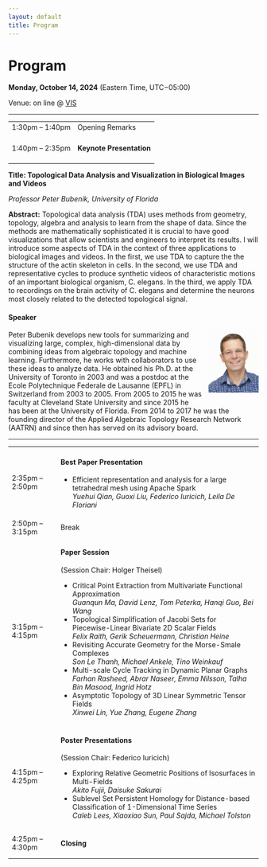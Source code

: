 ```yaml
---
layout: default
title: Program
---
```


# Program

**Monday, October 14, 2024**
(Eastern Time, UTC−05:00)

Venue: on line @ [VIS](https://ieeevis.org/year/2024/welcome)


---

<table class="program">
  <tr>
    <td>1:30pm &ndash; 1:40pm</td>
    <td>
      Opening Remarks<br/>
    </td>
  </tr>
  <tr>
    <td>1:40pm &ndash; 2:35pm</td>
    <td>
      <h4>Keynote Presentation
      </h4>
    </td>
  </tr>
</table>

**Title: Topological Data Analysis and Visualization in Biological Images and Videos**

_Professor Peter Bubenik, University of Florida_

<b>Abstract:</b> Topological data analysis (TDA) uses methods from geometry, topology, algebra and analysis to learn from the shape of data. Since the methods are mathematically sophisticated it is crucial to have good visualizations that allow scientists and engineers to interpret its results. I will introduce some aspects of TDA in the context of three applications to biological images and videos. In the first, we use TDA to capture the the structure of the actin skeleton in cells. In the second, we use TDA and representative cycles to produce synthetic videos of characteristic motions of an important biological organism, C. elegans. In the third, we apply TDA to recordings on the brain activity of C. elegans and determine the neurons most closely related to the detected topological signal.


#### Speaker

<img style="padding: 0; margin: 0 0 1em 1em; float: right; width: 20%" src="assets/Peter.jpg" />
Peter Bubenik develops new tools for summarizing and visualizing large, complex, high-dimensional data by combining ideas from algebraic topology and machine learning. Furthermore, he works with collaborators to use these ideas to analyze data. He obtained his Ph.D. at the University of Toronto in 2003 and was a postdoc at the Ecole Polytechnique Federale de Lausanne (EPFL) in Switzerland from 2003 to 2005. From 2005 to 2015 he was faculty at Cleveland State University and since 2015 he has been at the University of Florida. From 2014 to 2017 he was the founding director of the Applied Algebraic Topology Research Network (AATRN) and since then has served on its advisory board.

---

<table class="program">
  <tr>
    <td>2:35pm &ndash; 2:50pm</td>
    <td>
      <h4>Best Paper Presentation</h4>
      <ul>
        <li>
           Efficient representation and analysis for a large tetrahedral mesh using Apache Spark
           <br><i>Yuehui Qian, Guoxi Liu, Federico Iuricich, Leila De Floriani</i> 
           <br/>
        </li>
      </ul>
    </td>
  </tr>

  <tr>
    <td>2:50pm &ndash; 3:15pm</td>
    <td>Break</td>
  </tr>

  <tr>
    <td>3:15pm &ndash; 4:15pm</td>
    <td>
      <h4>Paper Session</h4>
      (Session Chair: Holger Theisel)
      <ul>
        <li>
           Critical Point Extraction from Multivariate Functional Approximation
           <br><i>Guanqun Ma, David Lenz, Tom Peterka, Hanqi Guo, Bei Wang</i>
           <br/>
        </li>
        <li>
           Topological Simplification of Jacobi Sets for Piecewise-Linear Bivariate 2D Scalar Fields
           <br><i>Felix Raith, Gerik Scheuermann, Christian Heine</i>
           <br/>
        </li>
        <li>
           Revisiting Accurate Geometry for the Morse-Smale Complexes
           <br><i>Son Le Thanh, Michael Ankele, Tino Weinkauf</i>
           <br/>
        </li>
        <li>
           Multi-scale Cycle Tracking in Dynamic Planar Graphs
           <br><i>Farhan Rasheed, Abrar Naseer, Emma Nilsson, Talha Bin Masood, Ingrid Hotz</i>
           <br/>
        </li>
        <li>
           Asymptotic Topology of 3D Linear Symmetric Tensor Fields
           <br><i>Xinwei Lin, Yue Zhang, Eugene Zhang</i>
           <br/>
        </li>
      </ul>
    </td>
  </tr>  

  <tr>
    <td>4:15pm &ndash; 4:25pm</td>
    <td>
      <h4>Poster Presentations</h4>
      (Session Chair: Federico Iuricich)
      <ul>
        <li>
           Exploring Relative Geometric Positions of Isosurfaces in Multi-Fields
           <br><i>Akito Fujii, Daisuke Sakurai</i>
           <br/>
        </li>
        <li>
           Sublevel Set Persistent Homology for Distance-based Classification of 1-Dimensional Time Series
           <br><i>Caleb Lees, Xiaoxiao Sun, Paul Sajda, Michael Tolston</i> 
           <br/>
        </li>
      </ul>
    </td>
  </tr>  
 <tr>
    <td>4:25pm &ndash; 4:30pm</td>
    <td>
      <h4>Closing</h4>
    </td>
  </tr> 
